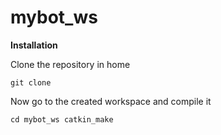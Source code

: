 # mybot_ws

**Installation**

Clone the repository in home

``
git clone 
``

Now go to the created workspace and compile it

``
cd mybot_ws
catkin_make
``
